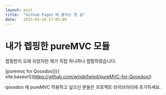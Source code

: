 ```yaml
---
layout: post
title:  "Github Pages 에 올리는 첫 글"
date:   2015-03-10 17:05:00
---
```


# 내가 렙핑한 pureMVC 모듈


랩핑한지 오래 되었지만 제가 직접 하나하나 랩핑하였습니다.

[puremvc for Qooxdoo]({{ site.baseurl}}https://github.com/windofwind/pureMVC-for-Qooxdoo/)

qooxdoo 에 pureMVC 적용하고 싶으신 분들은 프로젝트 라이브러리에 추가하세요.

